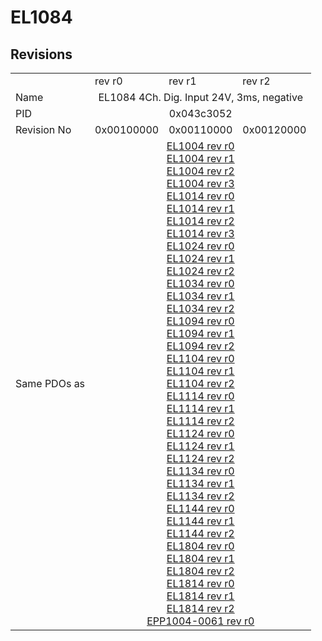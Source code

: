 # EL1084

## Revisions
<table>
<tr>
<td></td>
<td>rev r0</td>
<td>rev r1</td>
<td>rev r2</td>
</tr>
<tr>
<td>Name</td>
<td colspan=3 align="center">EL1084 4Ch. Dig. Input 24V, 3ms, negative</td>
</tr>
<tr>
<td>PID</td>
<td colspan=3 align="center">0x043c3052</td>
</tr>
<tr>
<td>Revision No</td>
<td>0x00100000</td>
<td>0x00110000</td>
<td>0x00120000</td>
</tr>
<tr>
<td>Same PDOs as</td>
<td colspan=3 align="center"><a href="EL1004.md">EL1004 rev r0</a><br/><a href="EL1004.md">EL1004 rev r1</a><br/><a href="EL1004.md">EL1004 rev r2</a><br/><a href="EL1004.md">EL1004 rev r3</a><br/><a href="EL1014.md">EL1014 rev r0</a><br/><a href="EL1014.md">EL1014 rev r1</a><br/><a href="EL1014.md">EL1014 rev r2</a><br/><a href="EL1014.md">EL1014 rev r3</a><br/><a href="EL1024.md">EL1024 rev r0</a><br/><a href="EL1024.md">EL1024 rev r1</a><br/><a href="EL1024.md">EL1024 rev r2</a><br/><a href="EL1034.md">EL1034 rev r0</a><br/><a href="EL1034.md">EL1034 rev r1</a><br/><a href="EL1034.md">EL1034 rev r2</a><br/><a href="EL1094.md">EL1094 rev r0</a><br/><a href="EL1094.md">EL1094 rev r1</a><br/><a href="EL1094.md">EL1094 rev r2</a><br/><a href="EL1104.md">EL1104 rev r0</a><br/><a href="EL1104.md">EL1104 rev r1</a><br/><a href="EL1104.md">EL1104 rev r2</a><br/><a href="EL1114.md">EL1114 rev r0</a><br/><a href="EL1114.md">EL1114 rev r1</a><br/><a href="EL1114.md">EL1114 rev r2</a><br/><a href="EL1124.md">EL1124 rev r0</a><br/><a href="EL1124.md">EL1124 rev r1</a><br/><a href="EL1124.md">EL1124 rev r2</a><br/><a href="EL1134.md">EL1134 rev r0</a><br/><a href="EL1134.md">EL1134 rev r1</a><br/><a href="EL1134.md">EL1134 rev r2</a><br/><a href="EL1144.md">EL1144 rev r0</a><br/><a href="EL1144.md">EL1144 rev r1</a><br/><a href="EL1144.md">EL1144 rev r2</a><br/><a href="EL1804.md">EL1804 rev r0</a><br/><a href="EL1804.md">EL1804 rev r1</a><br/><a href="EL1804.md">EL1804 rev r2</a><br/><a href="EL1814.md">EL1814 rev r0</a><br/><a href="EL1814.md">EL1814 rev r1</a><br/><a href="EL1814.md">EL1814 rev r2</a><br/><a href="EPP1004-0061.md">EPP1004-0061 rev r0</a></td>
</tr>
</table>
